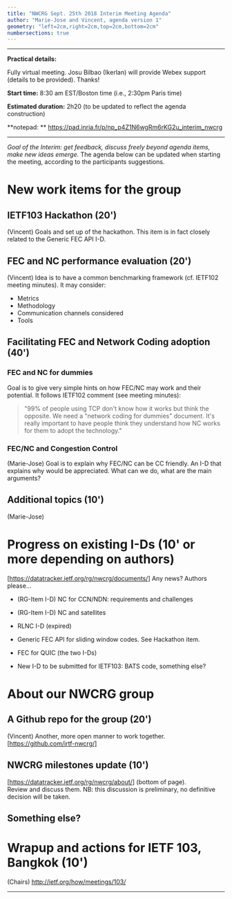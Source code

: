 ```yaml
---
title: "NWCRG Sept. 25th 2018 Interim Meeting Agenda"
author: "Marie-Jose and Vincent, agenda version 1"
geometry: "left=2cm,right=2cm,top=2cm,bottom=2cm"
numbersections: true
---
```


--------------------------------------------------------------------------------------

**Practical details:**

Fully virtual meeting. Josu Bilbao (Ikerlan) will provide Webex support (details to be provided). Thanks!    

**Start time:** 8:30 am EST/Boston time (i.e., 2:30pm Paris time)    

**Estimated duration:** 2h20 (to be updated to reflect the agenda construction)

**notepad: ** https://pad.inria.fr/p/np_p4Z1N6wgRm6rKG2u_interim_nwcrg


--------------------------------------------------------------------------------------

*Goal of the Interim: get feedback, discuss freely beyond agenda items, make new ideas emerge.*
The agenda below can be updated when starting the meeting, according to the participants suggestions.

# New work items for the group

## IETF103 Hackathon (20')

(Vincent)
Goals and set up of the hackathon.
This item is in fact closely related to the Generic FEC API I-D.


## FEC and NC performance evaluation (20')

(Vincent)
Idea is to have a common benchmarking framework (cf. IETF102 meeting minutes). It may consider:

- Metrics
- Methodology
- Communication channels considered
- Tools


## Facilitating FEC and Network Coding adoption (40')

### FEC and NC for dummies

Goal is to give very simple hints on how FEC/NC may work and their potential.
It follows IETF102 comment (see meeting minutes):

> "99% of people using TCP don't know how it works but think the opposite. We need a "network coding for dummies" document.
> It's really important to have people think they understand how NC works for them to adopt the technology."


### FEC/NC and Congestion Control

(Marie-Jose)
Goal is to explain why FEC/NC can be CC friendly. An I-D that explains why would be appreciated.
What can we do, what are the main arguments?


## Additional topics (10')

(Marie-Jose)


# Progress on existing I-Ds (10' or more depending on authors)

[https://datatracker.ietf.org/rg/nwcrg/documents/]
Any news? Authors please...

- (RG-Item I-D) NC for CCN/NDN: requirements and challenges

- (RG-Item I-D) NC and satellites

- RLNC I-D (expired)

- Generic FEC API for sliding window codes. See Hackathon item.

- FEC for QUIC (the two I-Ds)

- New I-D to be submitted for IETF103: BATS code, something else?


# About our NWCRG group

## A Github repo for the group (20') 

(Vincent)
Another, more open manner to work together. 
[https://github.com/irtf-nwcrg/]


## NWCRG milestones update (10')

[https://datatracker.ietf.org/rg/nwcrg/about/] (bottom of page).    
Review and discuss them.
NB: this discussion is preliminary, no definitive decision will be taken.


## Something else?

# Wrapup and actions for IETF 103, Bangkok (10')

(Chairs)
<http://ietf.org/how/meetings/103/>

---------------------------------------------------------
